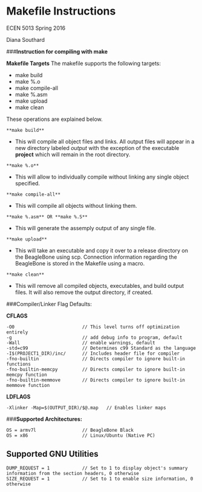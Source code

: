 # Makefile Instructions

ECEN 5013 Spring 2016

Diana Southard

###**Instruction for compiling with make**

**Makefile Targets**
The makefile supports the following targets:
* make build
* make %.o
* make compile-all
* make %.asm
* make upload
* make clean

These operations are explained below.

```
**make build**
```

- This will compile all object files and links. All output files will appear in a new directory labeled *output* with the exception of the executable **project** which will remain in the root directory.


```
**make %.o**
```

- This will allow to individually compile without linking any single object specified.

```
**make compile-all**
```

- This will compile all objects without linking them.


```
**make %.asm** OR **make %.S**
```

- This will generate the assemply output of any single file.

```
**make upload**
```

- This will take an executable and copy it over to a release directory on the BeagleBone using scp. Connection information regarding the BeagleBone is stored in the Makefile using a macro.


```
**make clean**
```
- This will remove all compiled objects, executables, and build output files. It will also remove the output directory, if created.


###Compiler/Linker Flag Defaults:

**CFLAGS**
```
-O0 						// This level turns off optimization entirely
-g 							// add debug info to program, default
-Wall 						// enable warnings, default
-std=c99					// Determines c99 Standard as the language
-I$(PROJECT1_DIR)/inc/		// Includes header file for compiler
-fno-builtin 				// Directs compiler to ignore built-in functions
-fno-builtin-memcpy			// Directs compiler to ignore built-in memcpy function
-fno-builtin-memmove		// Directs compiler to ignore built-in memmove function
```

**LDFLAGS**
```
-Xlinker -Map=$(OUTPUT_DIR)/$@.map	 // Enables linker maps
```
###**Supported Architectures:**
```
OS = armv7l 				// BeagleBone Black
OS = x86					// Linux/Ubuntu (Native PC)
```

## Supported GNU Utilities
```
DUMP_REQUEST = 1 			// Set to 1 to display object's summary information from the section headers, 0 otherwise
SIZE_REQUEST = 1 			// Set to 1 to enable size information, 0 otherwise
```
